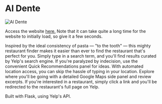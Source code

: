 # Al Dente
![Al Dente](https://imgur.com/a/CbTAEa3)

Access the website [here.](https://find-aldente.herokuapp.com/) Note that it can take quite a long time for the website to initially load, so give it a few seconds.

Inspired by the ideal consistency of pasta — "to the tooth" — this mighty restaurant finder makes it easier than ever to find the restaurant that's perfect for you. Simply type in a search term, and you'll find results curated by Yelp's search engine. If you're paralyzed by indecision, use the convenient Quick Recommendations panel for ideas. With automated location access, you can skip the hassle of typing in your location. Explore where you'll be going with a detailed Google Maps side panel and review excerpts. If you're interested in a restaurant, simply click a link and you'll be redirected to the restaurant's full page on Yelp.

Built with Flask, using Yelp's API.
